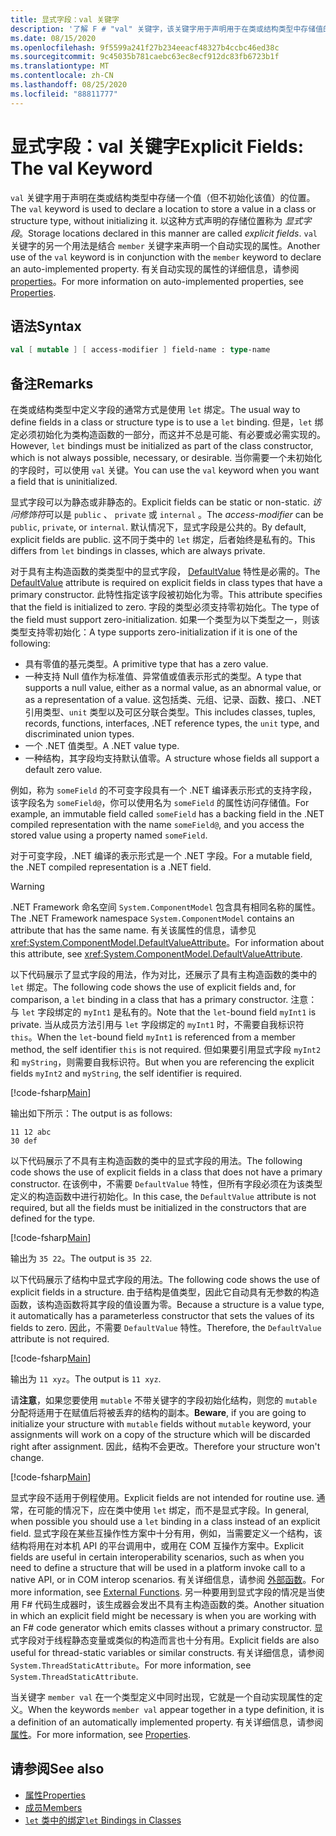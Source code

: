 ```yaml
---
title: 显式字段：val 关键字
description: '了解 F # "val" 关键字，该关键字用于声明用于在类或结构类型中存储值的位置，而无需初始化类型。'
ms.date: 08/15/2020
ms.openlocfilehash: 9f5599a241f27b234eeacf48327b4ccbc46ed38c
ms.sourcegitcommit: 9c45035b781caebc63ec8ecf912dc83fb6723b1f
ms.translationtype: MT
ms.contentlocale: zh-CN
ms.lasthandoff: 08/25/2020
ms.locfileid: "88811777"
---
```

# <a name="explicit-fields-the-val-keyword"></a><span data-ttu-id="02839-103">显式字段：val 关键字</span><span class="sxs-lookup"><span data-stu-id="02839-103">Explicit Fields: The val Keyword</span></span>

<span data-ttu-id="02839-104">`val` 关键字用于声明在类或结构类型中存储一个值（但不初始化该值）的位置。</span><span class="sxs-lookup"><span data-stu-id="02839-104">The `val` keyword is used to declare a location to store a value in a class or structure type, without initializing it.</span></span> <span data-ttu-id="02839-105">以这种方式声明的存储位置称为 *显式字段*。</span><span class="sxs-lookup"><span data-stu-id="02839-105">Storage locations declared in this manner are called *explicit fields*.</span></span> <span data-ttu-id="02839-106">`val` 关键字的另一个用法是结合 `member` 关键字来声明一个自动实现的属性。</span><span class="sxs-lookup"><span data-stu-id="02839-106">Another use of the `val` keyword is in conjunction with the `member` keyword to declare an auto-implemented property.</span></span> <span data-ttu-id="02839-107">有关自动实现的属性的详细信息，请参阅 [properties](properties.md)。</span><span class="sxs-lookup"><span data-stu-id="02839-107">For more information on auto-implemented properties, see [Properties](properties.md).</span></span>

## <a name="syntax"></a><span data-ttu-id="02839-108">语法</span><span class="sxs-lookup"><span data-stu-id="02839-108">Syntax</span></span>

```fsharp
val [ mutable ] [ access-modifier ] field-name : type-name
```

## <a name="remarks"></a><span data-ttu-id="02839-109">备注</span><span class="sxs-lookup"><span data-stu-id="02839-109">Remarks</span></span>

<span data-ttu-id="02839-110">在类或结构类型中定义字段的通常方式是使用 `let` 绑定。</span><span class="sxs-lookup"><span data-stu-id="02839-110">The usual way to define fields in a class or structure type is to use a `let` binding.</span></span> <span data-ttu-id="02839-111">但是，`let` 绑定必须初始化为类构造函数的一部分，而这并不总是可能、有必要或必需实现的。</span><span class="sxs-lookup"><span data-stu-id="02839-111">However, `let` bindings must be initialized as part of the class constructor, which is not always possible, necessary, or desirable.</span></span> <span data-ttu-id="02839-112">当你需要一个未初始化的字段时，可以使用 `val` 关键。</span><span class="sxs-lookup"><span data-stu-id="02839-112">You can use the `val` keyword when you want a field that is uninitialized.</span></span>

<span data-ttu-id="02839-113">显式字段可以为静态或非静态的。</span><span class="sxs-lookup"><span data-stu-id="02839-113">Explicit fields can be static or non-static.</span></span> <span data-ttu-id="02839-114">*访问修饰符*可以是 `public` 、 `private` 或 `internal` 。</span><span class="sxs-lookup"><span data-stu-id="02839-114">The *access-modifier* can be `public`, `private`, or `internal`.</span></span> <span data-ttu-id="02839-115">默认情况下，显式字段是公共的。</span><span class="sxs-lookup"><span data-stu-id="02839-115">By default, explicit fields are public.</span></span> <span data-ttu-id="02839-116">这不同于类中的 `let` 绑定，后者始终是私有的。</span><span class="sxs-lookup"><span data-stu-id="02839-116">This differs from `let` bindings in classes, which are always private.</span></span>

<span data-ttu-id="02839-117">对于具有主构造函数的类类型中的显式字段， [DefaultValue](https://fsharp.github.io/fsharp-core-docs/reference/fsharp-core-defaultvalueattribute.html) 特性是必需的。</span><span class="sxs-lookup"><span data-stu-id="02839-117">The [DefaultValue](https://fsharp.github.io/fsharp-core-docs/reference/fsharp-core-defaultvalueattribute.html) attribute is required on explicit fields in class types that have a primary constructor.</span></span> <span data-ttu-id="02839-118">此特性指定该字段被初始化为零。</span><span class="sxs-lookup"><span data-stu-id="02839-118">This attribute specifies that the field is initialized to zero.</span></span> <span data-ttu-id="02839-119">字段的类型必须支持零初始化。</span><span class="sxs-lookup"><span data-stu-id="02839-119">The type of the field must support zero-initialization.</span></span> <span data-ttu-id="02839-120">如果一个类型为以下类型之一，则该类型支持零初始化：</span><span class="sxs-lookup"><span data-stu-id="02839-120">A type supports zero-initialization if it is one of the following:</span></span>

- <span data-ttu-id="02839-121">具有零值的基元类型。</span><span class="sxs-lookup"><span data-stu-id="02839-121">A primitive type that has a zero value.</span></span>
- <span data-ttu-id="02839-122">一种支持 Null 值作为标准值、异常值或值表示形式的类型。</span><span class="sxs-lookup"><span data-stu-id="02839-122">A type that supports a null value, either as a normal value, as an abnormal value, or as a representation of a value.</span></span> <span data-ttu-id="02839-123">这包括类、元组、记录、函数、接口、.NET 引用类型、`unit` 类型以及可区分联合类型。</span><span class="sxs-lookup"><span data-stu-id="02839-123">This includes classes, tuples, records, functions, interfaces, .NET reference types, the `unit` type, and discriminated union types.</span></span>
- <span data-ttu-id="02839-124">一个 .NET 值类型。</span><span class="sxs-lookup"><span data-stu-id="02839-124">A .NET value type.</span></span>
- <span data-ttu-id="02839-125">一种结构，其字段均支持默认值零。</span><span class="sxs-lookup"><span data-stu-id="02839-125">A structure whose fields all support a default zero value.</span></span>

<span data-ttu-id="02839-126">例如，称为 `someField` 的不可变字段具有一个 .NET 编译表示形式的支持字段，该字段名为 `someField@`，你可以使用名为 `someField` 的属性访问存储值。</span><span class="sxs-lookup"><span data-stu-id="02839-126">For example, an immutable field called `someField` has a backing field in the .NET compiled representation with the name `someField@`, and you access the stored value using a property named `someField`.</span></span>

<span data-ttu-id="02839-127">对于可变字段，.NET 编译的表示形式是一个 .NET 字段。</span><span class="sxs-lookup"><span data-stu-id="02839-127">For a mutable field, the .NET compiled representation is a .NET field.</span></span>

> [!WARNING]
> <span data-ttu-id="02839-128">.NET Framework 命名空间 `System.ComponentModel` 包含具有相同名称的属性。</span><span class="sxs-lookup"><span data-stu-id="02839-128">The .NET Framework namespace `System.ComponentModel` contains an attribute that has the same name.</span></span> <span data-ttu-id="02839-129">有关该属性的信息，请参见 <xref:System.ComponentModel.DefaultValueAttribute>。</span><span class="sxs-lookup"><span data-stu-id="02839-129">For information about this attribute, see <xref:System.ComponentModel.DefaultValueAttribute>.</span></span>

<span data-ttu-id="02839-130">以下代码展示了显式字段的用法，作为对比，还展示了具有主构造函数的类中的 `let` 绑定。</span><span class="sxs-lookup"><span data-stu-id="02839-130">The following code shows the use of explicit fields and, for comparison, a `let` binding in a class that has a primary constructor.</span></span> <span data-ttu-id="02839-131">注意：与 `let` 字段绑定的 `myInt1` 是私有的。</span><span class="sxs-lookup"><span data-stu-id="02839-131">Note that the `let`-bound field `myInt1` is private.</span></span> <span data-ttu-id="02839-132">当从成员方法引用与 `let` 字段绑定的 `myInt1` 时，不需要自我标识符 `this`。</span><span class="sxs-lookup"><span data-stu-id="02839-132">When the `let`-bound field `myInt1` is referenced from a member method, the self identifier `this` is not required.</span></span> <span data-ttu-id="02839-133">但如果要引用显式字段 `myInt2` 和 `myString`，则需要自我标识符。</span><span class="sxs-lookup"><span data-stu-id="02839-133">But when you are referencing the explicit fields `myInt2` and `myString`, the self identifier is required.</span></span>

[!code-fsharp[Main](~/samples/snippets/fsharp/lang-ref-2/snippet6701.fs)]

<span data-ttu-id="02839-134">输出如下所示：</span><span class="sxs-lookup"><span data-stu-id="02839-134">The output is as follows:</span></span>

```console
11 12 abc
30 def
```

<span data-ttu-id="02839-135">以下代码展示了不具有主构造函数的类中的显式字段的用法。</span><span class="sxs-lookup"><span data-stu-id="02839-135">The following code shows the use of explicit fields in a class that does not have a primary constructor.</span></span> <span data-ttu-id="02839-136">在该例中，不需要 `DefaultValue` 特性，但所有字段必须在为该类型定义的构造函数中进行初始化。</span><span class="sxs-lookup"><span data-stu-id="02839-136">In this case, the `DefaultValue` attribute is not required, but all the fields must be initialized in the constructors that are defined for the type.</span></span>

[!code-fsharp[Main](~/samples/snippets/fsharp/lang-ref-2/snippet6702.fs)]

<span data-ttu-id="02839-137">输出为 `35 22`。</span><span class="sxs-lookup"><span data-stu-id="02839-137">The output is `35 22`.</span></span>

<span data-ttu-id="02839-138">以下代码展示了结构中显式字段的用法。</span><span class="sxs-lookup"><span data-stu-id="02839-138">The following code shows the use of explicit fields in a structure.</span></span> <span data-ttu-id="02839-139">由于结构是值类型，因此它自动具有无参数的构造函数，该构造函数将其字段的值设置为零。</span><span class="sxs-lookup"><span data-stu-id="02839-139">Because a structure is a value type, it automatically has a parameterless constructor that sets the values of its fields to zero.</span></span> <span data-ttu-id="02839-140">因此，不需要 `DefaultValue` 特性。</span><span class="sxs-lookup"><span data-stu-id="02839-140">Therefore, the `DefaultValue` attribute is not required.</span></span>

[!code-fsharp[Main](~/samples/snippets/fsharp/lang-ref-2/snippet6703.fs)]

<span data-ttu-id="02839-141">输出为 `11 xyz`。</span><span class="sxs-lookup"><span data-stu-id="02839-141">The output is `11 xyz`.</span></span>

<span data-ttu-id="02839-142">请**注意**，如果您要使用 `mutable` 不带关键字的字段初始化结构，则您的 `mutable` 分配将适用于在赋值后将被丢弃的结构的副本。</span><span class="sxs-lookup"><span data-stu-id="02839-142">**Beware**, if you are going to initialize your structure with `mutable` fields without `mutable` keyword, your assignments will work on a copy of the structure which will be discarded right after assignment.</span></span> <span data-ttu-id="02839-143">因此，结构不会更改。</span><span class="sxs-lookup"><span data-stu-id="02839-143">Therefore your structure won't change.</span></span>

[!code-fsharp[Main](~/samples/snippets/fsharp/lang-ref-2/snippet6704.fs)]

<span data-ttu-id="02839-144">显式字段不适用于例程使用。</span><span class="sxs-lookup"><span data-stu-id="02839-144">Explicit fields are not intended for routine use.</span></span> <span data-ttu-id="02839-145">通常，在可能的情况下，应在类中使用 `let` 绑定，而不是显式字段。</span><span class="sxs-lookup"><span data-stu-id="02839-145">In general, when possible you should use a `let` binding in a class instead of an explicit field.</span></span> <span data-ttu-id="02839-146">显式字段在某些互操作性方案中十分有用，例如，当需要定义一个结构，该结构将用在对本机 API 的平台调用中，或用在 COM 互操作方案中。</span><span class="sxs-lookup"><span data-stu-id="02839-146">Explicit fields are useful in certain interoperability scenarios, such as when you need to define a structure that will be used in a platform invoke call to a native API, or in COM interop scenarios.</span></span> <span data-ttu-id="02839-147">有关详细信息，请参阅 [外部函数](../functions/external-functions.md)。</span><span class="sxs-lookup"><span data-stu-id="02839-147">For more information, see [External Functions](../functions/external-functions.md).</span></span> <span data-ttu-id="02839-148">另一种要用到显式字段的情况是当使用 F# 代码生成器时，该生成器会发出不具有主构造函数的类。</span><span class="sxs-lookup"><span data-stu-id="02839-148">Another situation in which an explicit field might be necessary is when you are working with an F# code generator which emits classes without a primary constructor.</span></span> <span data-ttu-id="02839-149">显式字段对于线程静态变量或类似的构造而言也十分有用。</span><span class="sxs-lookup"><span data-stu-id="02839-149">Explicit fields are also useful for thread-static variables or similar constructs.</span></span> <span data-ttu-id="02839-150">有关详细信息，请参阅 `System.ThreadStaticAttribute`。</span><span class="sxs-lookup"><span data-stu-id="02839-150">For more information, see `System.ThreadStaticAttribute`.</span></span>

<span data-ttu-id="02839-151">当关键字 `member val` 在一个类型定义中同时出现，它就是一个自动实现属性的定义。</span><span class="sxs-lookup"><span data-stu-id="02839-151">When the keywords `member val` appear together in a type definition, it is a definition of an automatically implemented property.</span></span> <span data-ttu-id="02839-152">有关详细信息，请参阅 [属性](properties.md)。</span><span class="sxs-lookup"><span data-stu-id="02839-152">For more information, see [Properties](properties.md).</span></span>

## <a name="see-also"></a><span data-ttu-id="02839-153">请参阅</span><span class="sxs-lookup"><span data-stu-id="02839-153">See also</span></span>

- [<span data-ttu-id="02839-154">属性</span><span class="sxs-lookup"><span data-stu-id="02839-154">Properties</span></span>](properties.md)
- [<span data-ttu-id="02839-155">成员</span><span class="sxs-lookup"><span data-stu-id="02839-155">Members</span></span>](index.md)
- [<span data-ttu-id="02839-156">`let` 类中的绑定</span><span class="sxs-lookup"><span data-stu-id="02839-156">`let` Bindings in Classes</span></span>](let-bindings-in-classes.md)
